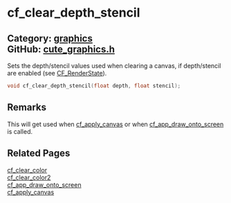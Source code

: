 [//]: # (This file is automatically generated by Cute Framework's docs parser.)
[//]: # (Do not edit this file by hand!)
[//]: # (See: https://github.com/RandyGaul/cute_framework/blob/master/samples/docs_parser.cpp)
[](../header.md ':include')

# cf_clear_depth_stencil

Category: [graphics](/api_reference?id=graphics)  
GitHub: [cute_graphics.h](https://github.com/RandyGaul/cute_framework/blob/master/include/cute_graphics.h)  
---

Sets the depth/stencil values used when clearing a canvas, if depth/stencil are enabled (see [CF_RenderState](/graphics/cf_renderstate.md)).

```cpp
void cf_clear_depth_stencil(float depth, float stencil);
```

## Remarks

This will get used when [cf_apply_canvas](/graphics/cf_apply_canvas.md) or when [cf_app_draw_onto_screen](/app/cf_app_draw_onto_screen.md) is called.

## Related Pages

[cf_clear_color](/graphics/cf_clear_color.md)  
[cf_clear_color2](/graphics/cf_clear_color2.md)  
[cf_app_draw_onto_screen](/app/cf_app_draw_onto_screen.md)  
[cf_apply_canvas](/graphics/cf_apply_canvas.md)  
